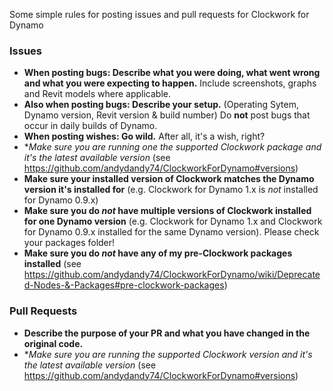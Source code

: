 Some simple rules for posting issues and pull requests for Clockwork for Dynamo

### Issues
- **When posting bugs: Describe what you were doing, what went wrong and what you were expecting to happen.** Include screenshots, graphs and Revit models where applicable.
- **Also when posting bugs: Describe your setup.** (Operating Sytem, Dynamo version, Revit version & build number) Do **not** post bugs that occur in daily builds of Dynamo.
- **When posting wishes: Go wild.** After all, it's a wish, right?
- **Make sure you are running one the *supported* Clockwork package and it's the *latest available version** (see https://github.com/andydandy74/ClockworkForDynamo#versions)
- **Make sure your installed version of Clockwork matches the Dynamo version it's installed for** (e.g. Clockwork for Dynamo 1.x is *not* installed for Dynamo 0.9.x)
- **Make sure you do *not* have multiple versions of Clockwork installed for one Dynamo version** (e.g. Clockwork for Dynamo 1.x and Clockwork for Dynamo 0.9.x installed for the same Dynamo version). Please check your packages folder!
- **Make sure you do *not* have any of my pre-Clockwork packages installed** (see https://github.com/andydandy74/ClockworkForDynamo/wiki/Deprecated-Nodes-&-Packages#pre-clockwork-packages)

### Pull Requests
- **Describe the purpose of your PR and what you have changed in the original code.**
- **Make sure you are running the *supported* Clockwork version and it's the *latest available version** (see https://github.com/andydandy74/ClockworkForDynamo#versions)
